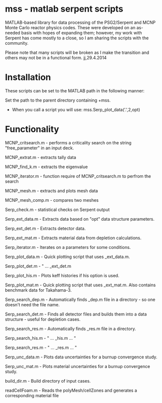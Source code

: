 mss - matlab serpent scripts
========

MATLAB-based library for data processing of the PSG2/Serpent and MCNP Monte Carlo reactor physics codes.  These
were developed on an as-needed basis with hopes of expanding them; however, my work with Serpent has come mostly
to a close, so I am sharing the scripts with the community.

Please note that many scripts will be broken as I make the transition and others may not be in a functional form.   jj,29.4.2014

Installation
========

These scripts can be set to the MATLAB path in the following manner:

Set the path to the parent directory containing +mss.

   - When you call a script you will use: mss.Serp_plot_data('.',2,opt)
   

Functionality
========

MCNP_critsearch.m - performs a criticality search on the string "free_parameter" in an input deck.

MCNP_extrat.m     - extracts tally data

MCNP_find_k.m     - extracts the eigenvalue

MCNP_iterator.m   - function require of MCNP_critsearch.m to perfrom the search

MCNP_mesh.m       - extracts and plots mesh data

MCNP_mesh_comp.m  - compares two meshes

Serp_check.m      - statistical checks on Serpent output

Serp_ext_data.m   - Extracts data based on "opt" data structure parameters.

Serp_ext_det.m    - Extracts detector data.

Serp_ext_mat.m    - Extracts material data from depletion calculations.

Serp_iterator.m   - Iterates on a parameters for some conditions.

Serp_plot_data.m  - Quick plotting script that uses _ext_data.m.

Serp_plot_det.m   - " ... _ext_det.m

Serp_plot_his.m   - Plots keff histories if his option is used.

Serp_plot_mat.m   - Quick plotting script that uses _ext_mat.m.  Also contains benchmark data for Takahama-3.

Serp_search_dep.m - Automatically finds _dep.m file in a directory - so one doesn't need the file name.

Serp_search_det.m - Finds all detector files and builds them into a data structure - useful for depletion cases.

Serp_search_res.m - Automatically finds _res.m file in a directory.

Serp_search_his.m - " ... _his.m ... "

Serp_search_res.m - " ... _res.m ... "

Serp_unc_data.m   - Plots data uncertainties for a burnup convergence study.

Serp_unc_mat.m    - Plots material uncertainties for a burnup convergence study.

build_dir.m       - Build directory of input cases.

readCellFoam.m    - Reads the polyMesh/cellZones and generates a corresponding material file
